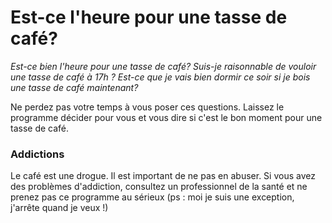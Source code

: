 # Est-ce l'heure pour une tasse de café?

*Est-ce bien l'heure pour une tasse de café? Suis-je raisonnable de vouloir une tasse de café à 17h ? Est-ce que je vais bien dormir ce soir si je bois une tasse de café maintenant?*

Ne perdez pas votre temps à vous poser ces questions. Laissez le programme décider pour vous et vous dire si c'est le bon moment pour une tasse de café.

### Addictions

Le café est une drogue. Il est important de ne pas en abuser. Si vous avez des problèmes d'addiction, consultez un professionnel de la santé et ne prenez pas ce programme au sérieux (ps : moi je suis une exception, j'arrête quand je veux !)
